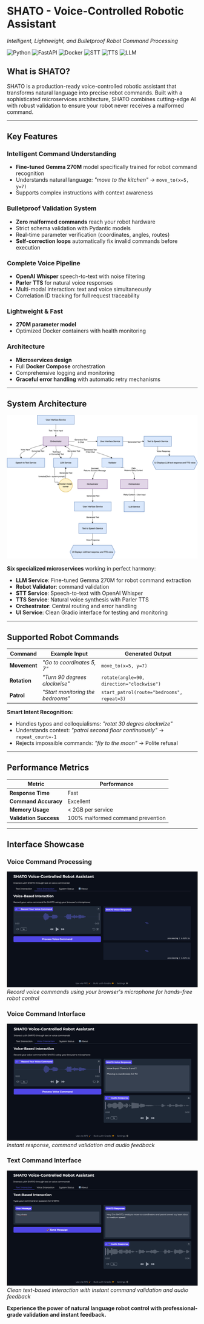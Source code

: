 # SHATO - Voice-Controlled Robotic Assistant

*Intelligent, Lightweight, and Bulletproof Robot Command Processing*

![Python](https://img.shields.io/badge/Python-3.11-blue)
![FastAPI](https://img.shields.io/badge/FastAPI-Microservices-green)
![Docker](https://img.shields.io/badge/Docker-Containerized-blue)
![STT](https://img.shields.io/badge/STT-Whisper-purple)
![TTS](https://img.shields.io/badge/TTS-Parler-ff6b6b)
![LLM](https://img.shields.io/badge/LLM-Gemma%203%20270M%20finetuned-orange)

## What is SHATO?

SHATO is a production-ready voice-controlled robotic assistant that transforms natural language into precise robot commands. Built with a sophisticated microservices architecture, SHATO combines cutting-edge AI with robust validation to ensure your robot never receives a malformed command.


---

## Key Features

### **Intelligent Command Understanding**
- **Fine-tuned Gemma 270M** model specifically trained for robot command recognition
- Understands natural language: *"move to the kitchen"* → `move_to(x=5, y=7)`
- Supports complex instructions with context awareness


### **Bulletproof Validation System**
- **Zero malformed commands** reach your robot hardware
- Strict schema validation with Pydantic models
- Real-time parameter verification (coordinates, angles, routes)
- **Self-correction loops** automatically fix invalid commands before execution

### **Complete Voice Pipeline**
- **OpenAI Whisper** speech-to-text with noise filtering
- **Parler TTS** for natural voice responses
- Multi-modal interaction: text and voice simultaneously
- Correlation ID tracking for full request traceability

### **Lightweight & Fast**
- **270M parameter model** 
- Optimized Docker containers with health monitoring


### **Architecture**
- **Microservices design** 
- Full **Docker Compose** orchestration
- Comprehensive logging and monitoring
- **Graceful error handling** with automatic retry mechanisms

---

## System Architecture

![SHATO System Architecture](./system_architecture.png)

**Six specialized microservices** working in perfect harmony:
- **LLM Service**: Fine-tuned Gemma 270M for robot command extraction
- **Robot Validator**: command validation
- **STT Service**: Speech-to-text with OpenAI Whisper
- **TTS Service**: Natural voice synthesis with Parler TTS
- **Orchestrator**: Central routing and error handling
- **UI Service**: Clean Gradio interface for testing and monitoring

---

## Supported Robot Commands

| Command | Example Input | Generated Output |
|---------|---------------|------------------|
| **Movement** | *"Go to coordinates 5, 7"* | `move_to(x=5, y=7)` |
| **Rotation** | *"Turn 90 degrees clockwise"* | `rotate(angle=90, direction="clockwise")` |
| **Patrol** | *"Start monitoring the bedrooms"* | `start_patrol(route="bedrooms", repeat=3)` |

**Smart Intent Recognition:**
- Handles typos and colloquialisms: *"rotat 30 degres clockwize"*
- Understands context: *"patrol second floor continuously"* → `repeat_count=-1`
- Rejects impossible commands: *"fly to the moon"* → Polite refusal

---


## Performance Metrics

| Metric | Performance |
|--------|-------------|
| **Response Time** | Fast |
| **Command Accuracy** | Excellent |
| **Memory Usage** | < 2GB per service |
| **Validation Success** | 100% malformed command prevention |

---

## Interface Showcase

### Voice Command Processing
![Voice Interface](./demo2.png)
*Record voice commands using your browser's microphone for hands-free robot control*

### Voice Command Interface  
![Voice Interface](./demo1.png)
*Instant response, command validation and audio feedback*

### Text Command Interface
![Text Interface](./demo3.png)
*Clean text-based interaction with instant command validation and audio feedback*

**Experience the power of natural language robot control with professional-grade validation and instant feedback.**


